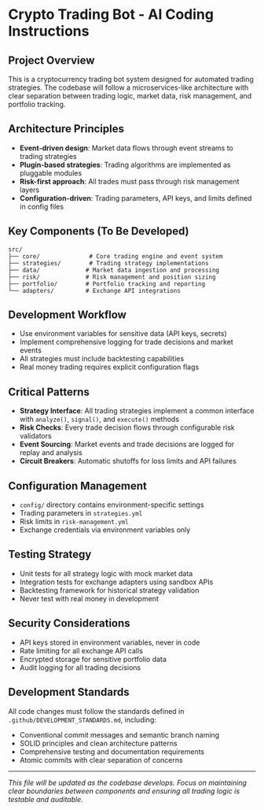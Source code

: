 # Crypto Trading Bot - AI Coding Instructions

## Project Overview
This is a cryptocurrency trading bot system designed for automated trading strategies. The codebase will follow a microservices-like architecture with clear separation between trading logic, market data, risk management, and portfolio tracking.

## Architecture Principles
- **Event-driven design**: Market data flows through event streams to trading strategies
- **Plugin-based strategies**: Trading algorithms are implemented as pluggable modules
- **Risk-first approach**: All trades must pass through risk management layers
- **Configuration-driven**: Trading parameters, API keys, and limits defined in config files

## Key Components (To Be Developed)
```
src/
├── core/              # Core trading engine and event system
├── strategies/        # Trading strategy implementations
├── data/             # Market data ingestion and processing
├── risk/             # Risk management and position sizing
├── portfolio/        # Portfolio tracking and reporting
└── adapters/         # Exchange API integrations
```

## Development Workflow
- Use environment variables for sensitive data (API keys, secrets)
- Implement comprehensive logging for trade decisions and market events
- All strategies must include backtesting capabilities
- Real money trading requires explicit configuration flags

## Critical Patterns
- **Strategy Interface**: All trading strategies implement a common interface with `analyze()`, `signal()`, and `execute()` methods
- **Risk Checks**: Every trade decision flows through configurable risk validators
- **Event Sourcing**: Market events and trade decisions are logged for replay and analysis
- **Circuit Breakers**: Automatic shutoffs for loss limits and API failures

## Configuration Management
- `config/` directory contains environment-specific settings
- Trading parameters in `strategies.yml`
- Risk limits in `risk-management.yml`
- Exchange credentials via environment variables only

## Testing Strategy
- Unit tests for all strategy logic with mock market data
- Integration tests for exchange adapters using sandbox APIs
- Backtesting framework for historical strategy validation
- Never test with real money in development

## Security Considerations
- API keys stored in environment variables, never in code
- Rate limiting for all exchange API calls
- Encrypted storage for sensitive portfolio data
- Audit logging for all trading decisions

## Development Standards
All code changes must follow the standards defined in `.github/DEVELOPMENT_STANDARDS.md`, including:
- Conventional commit messages and semantic branch naming
- SOLID principles and clean architecture patterns
- Comprehensive testing and documentation requirements
- Atomic commits with clear separation of concerns

---
*This file will be updated as the codebase develops. Focus on maintaining clear boundaries between components and ensuring all trading logic is testable and auditable.*